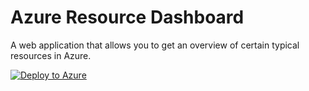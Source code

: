 # Azure Resource Dashboard
A web application that allows you to get an overview of certain typical resources in Azure.

[![Deploy to Azure](http://azuredeploy.net/deploybutton.png)](https://azuredeploy.net/)

